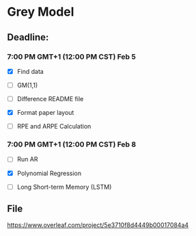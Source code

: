 # Grey Model

## Deadline:

### 7:00 PM GMT+1 (12:00 PM CST) Feb 5
- [x] Find data 

- [ ] GM(1,1)

- [ ] Difference README file

- [x] Format paper layout

- [ ] RPE and ARPE Calculation

### 7:00 PM GMT+1 (12:00 PM CST) Feb 8
- [ ] Run AR

- [x] Polynomial Regression

- [ ] Long Short-term Memory (LSTM)

## File
https://www.overleaf.com/project/5e3710f8d4449b00017084a4
